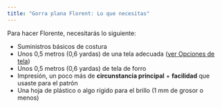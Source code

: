 ```yaml
---
title: "Gorra plana Florent: Lo que necesitas"
---
```


Para hacer Florente, necesitarás lo siguiente:

- Suministros básicos de costura
- Unos 0,5 metros (0,6 yardas) de una tela adecuada ([ver Opciones de tela](/docs/patterns/florent/fabric/))
- Unos 0,5 metros (0,6 yardas) de tela de forro
- Impresión, un poco más de **circunstancia principal** + **facilidad** que usaste para el patrón
- Una hoja de plástico o algo rígido para el brillo (1 mm de grosor o menos)
